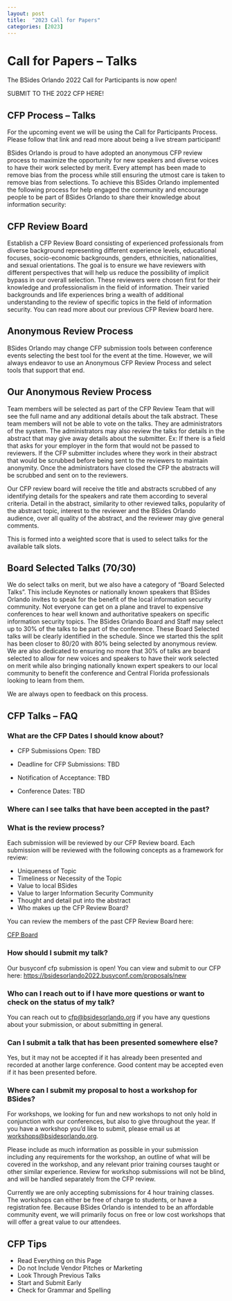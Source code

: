 ```yaml
---
layout: post
title:  "2023 Call for Papers"
categories: [2023]
---
```

# Call for Papers – Talks
The BSides Orlando 2022 Call for Participants is now open!

SUBMIT TO THE 2022 CFP HERE!

## CFP Process – Talks
For the upcoming event we will be using the Call for Participants Process. Please follow that link and read more about being a live stream participant!

BSides Orlando is proud to have adopted an anonymous CFP review process to maximize the opportunity for new speakers and diverse voices to have their work selected by merit. Every attempt has been made to remove bias from the process while still ensuring the utmost care is taken to remove bias from selections. To achieve this BSides Orlando implemented the following process for help engaged the community and encourage people to be part of BSides Orlando to share their knowledge about information security:

## CFP Review Board
Establish a CFP Review Board consisting of experienced professionals from diverse background representing different experience levels, educational focuses, socio-economic backgrounds, genders, ethnicities, nationalities, and sexual orientations. The goal is to ensure we have reviewers with different perspectives that will help us reduce the possibility of implicit bypass in our overall selection. These reviewers were chosen first for their knowledge and professionalism in the field of information. Their varied backgrounds and life experiences bring a wealth of additional understanding to the review of specific topics in the field of information security. You can read more about our previous CFP Review board here.

## Anonymous Review Process
BSides Orlando may change CFP submission tools between conference events selecting the best tool for the event at the time. However, we will always endeavor to use an Anonymous CFP Review Process and select tools that support that end.

## Our Anonymous Review Process
Team members will be selected as part of the CFP Review Team that will see the full name and any additional details about the talk abstract. These team members will not be able to vote on the talks. They are administrators of the system. The administrators may also review the talks for details in the abstract that may give away details about the submitter. Ex: If there is a field that asks for your employer in the form that would not be passed to reviewers. If the CFP submitter includes where they work in their abstract that would be scrubbed before being sent to the reviewers to maintain anonymity. Once the administrators have closed the CFP the abstracts will be scrubbed and sent on to the reviewers.

Our CFP review board will receive the title and abstracts scrubbed of any identifying details for the speakers and rate them according to several criteria. Detail in the abstract, similarity to other reviewed talks, popularity of the abstract topic, interest to the reviewer and the BSides Orlando audience, over all quality of the abstract, and the reviewer may give general comments.

This is formed into a weighted score that is used to select talks for the available talk slots.

## Board Selected Talks (70/30)

We do select talks on merit, but we also have a category of “Board Selected Talks”. This include Keynotes or nationally known speakers that BSides Orlando invites to speak for the benefit of the local information security community. Not everyone can get on a plane and travel to expensive conferences to hear well known and authoritative speakers on specific information security topics. The BSides Orlando Board and Staff may select up to 30% of the talks to be part of the conference. These Board Selected talks will be clearly identified in the schedule. Since we started this the split has been closer to 80/20 with 80% being selected by anonymous review. We are also dedicated to ensuring no more that 30% of talks are board selected to allow for new voices and speakers to have their work selected on merit while also bringing nationally known expert speakers to our local community to benefit the conference and Central Florida professionals looking to learn from them.

We are always open to feedback on this process.

## CFP Talks – FAQ

### What are the CFP Dates I should know about?

* CFP Submissions Open: TBD

* Deadline for CFP Submissions: TBD

* Notification of Acceptance: TBD

* Conference Dates: TBD

### Where can I see talks that have been accepted in the past?

[YouTube]: https://www.youtube.com/channel/UC6avYrvlXYAKHCBdxjj9L0w

### What is the review process?

Each submission will be reviewed by our CFP Review board. Each submission will be reviewed with the following concepts as a framework for review:

* Uniqueness of Topic
* Timeliness or Necessity of the Topic
* Value to local BSides
* Value to larger Information Security Community
* Thought and detail put into the abstract
* Who makes up the CFP Review Board?

You can review the members of the past CFP Review Board here:

[Members]: /cfp-board/


<a href="{{ site.baseurl }}/cfp-board/">CFP Board</a>

### How should I submit my talk?

Our busyconf cfp submission is open! You can view and submit to our CFP here: https://bsidesorlando2022.busyconf.com/proposals/new


### Who can I reach out to if I have more questions or want to check on the status of my talk?

You can reach out to cfp@bsidesorlando.org if you have any questions about your submission, or about submitting in general.

### Can I submit a talk that has been presented somewhere else?

Yes, but it may not be accepted if it has already been presented and recorded at another large conference. Good content may be accepted even if it has been presented before.

### Where can I submit my proposal to host a workshop for BSides?

For workshops, we looking for fun and new workshops to not only hold in conjunction with our conferences, but also to give throughout the year. If you have a workshop you’d like to submit, please email us at workshops@bsidesorlando.org.

Please include as much information as possible in your submission including any requirements for the workshop, an outline of what will be covered in the workshop, and any relevant prior training courses taught or other similar experience. Review for workshop submissions will not be blind, and will be handled separately from the CFP review.

Currently we are only accepting submissions for 4 hour training classes. The workshops can either be free of charge to students, or have a registration fee. Because BSides Orlando is intended to be an affordable community event, we will primarily focus on free or low cost workshops that will offer a great value to our attendees.

## CFP Tips
* Read Everything on this Page
* Do not Include Vendor Pitches or Marketing
* Look Through Previous Talks
* Start and Submit Early
* Check for Grammar and Spelling
